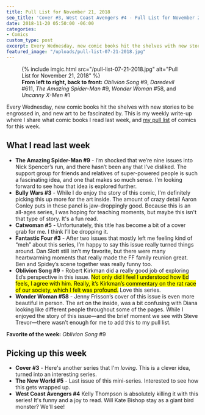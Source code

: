 ```yaml
---
title: Pull List for November 21, 2018
seo_title: 'Cover #3, West Coast Avengers #4 - Pull List for November 21, 2018'
date: 2018-11-20 05:50:00 -06:00
categories:
- Comics
custom_type: post
excerpt: Every Wednesday, new comic books hit the shelves with new stories to be engrossed in, and new art to be fascinated by. This is my weekly write-up where I share what comic books I read last week, and my pull list of comics for this week.
featured_image: "/uploads/pull-list-07-21-2018.jpg"
---
```


<figure class="extendout">
  {% include imgic.html src="/pull-list-07-21-2018.jpg" alt="Pull List for November 21, 2018" %}
  <figcaption><strong>From left to right, back to front:</strong> <em>Oblivion Song</em> #9, <em>Daredevil</em> #611, <em>The Amazing Spider-Man</em> #9, <em>Wonder Woman</em> #58, and <em>Uncanny X-Men</em> #1</figcaption>
</figure>

Every Wednesday, new comic books hit the shelves with new stories to be engrossed in, and new art to be fascinated by. This is my weekly write-up where I share what comic books I read last week, and [my pull list](/topics/#pull-list) of comics for this week.

## What I read last week

- **The Amazing Spider-Man #9** - I’m shocked that we’re nine issues into Nick Spencer’s run, and there hasn’t been any that I’ve disliked. The support group for friends and relatives of super-powered people is such a fascinating idea, and one that makes so much sense. I’m looking forward to see how that idea is explored further.
- **Bully Wars #3** - While I do enjoy the story of this comic, I'm definitely picking this up more for the art inside. The amount of crazy detail Aaron Conley puts in these panel is jaw-droppingly good. Because this is an all-ages series, I was hoping for teaching moments, but maybe this isn't that type of story. It's a fun read.
- **Catwoman #5** - Unfortunately, this title has become a bit of a cover grab for me. I think I’ll be dropping it.
- **Fantastic Four #3** - After two issues that mostly left me feeling kind of “meh” about this series, I’m happy to say this issue really turned things around. Dan Slott still isn’t my favorite, but there were many heartwarming moments that really made the FF family reunion great. Ben and Spidey’s scene together was really funny too.
- **Oblivion Song #9** - Robert Kirkman did a really good job of exploring Ed’s perspective in this issue. <mark>Not only did I feel I understood how Ed feels, I agree with him. Really, it’s Kirkman’s commentary on the rat race of our society, which I felt was profound.</mark> Love this series.
- **Wonder Woman #58** - Jenny Frisson’s cover of this issue is even more beautiful in person. The art on the inside, was a bit confusing with Diana looking like different people throughout some of the pages. While I enjoyed the story of this issue—and the brief moment we see with Steve Trevor—there wasn’t enough for me to add this to my pull list.

**Favorite of the week:** _Oblivion Song_ #9

## Picking up this week

- **Cover #3** - Here's another series that I'm _loving_. This is a clever idea, turned into an interesting series.
- **The New World #5** - Last issue of this mini-series. Interested to see how this gets wrapped up.
- **West Coast Avengers #4** Kelly Thompson is absolutely killing it with this series! It's funny and a joy to read. Will Kate Bishop stay as a giant bird monster? We'll see!
